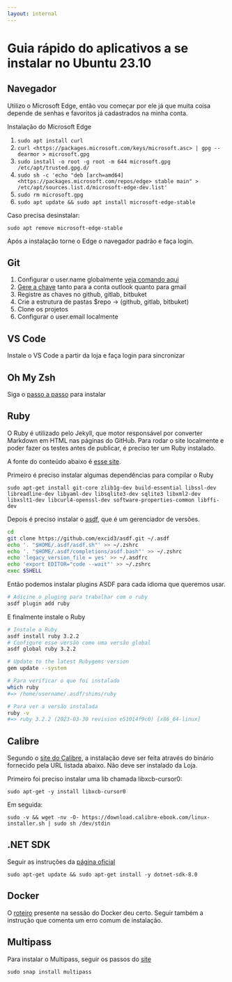 ```yaml
---
layout: internal
---
```


# Guia rápido do aplicativos a se instalar no Ubuntu 23.10

## Navegador

Utilizo o Microsoft Edge, então vou começar por ele já que muita coisa depende de senhas e favoritos já cadastrados na minha conta.

Instalação do Microsoft Edge

1. `sudo apt install curl`
1. `curl <https://packages.microsoft.com/keys/microsoft.asc> | gpg --dearmor > microsoft.gpg`
1. `sudo install -o root -g root -m 644 microsoft.gpg /etc/apt/trusted.gpg.d/`
1. `sudo sh -c 'echo "deb [arch=amd64] <https://packages.microsoft.com/repos/edge> stable main" > /etc/apt/sources.list.d/microsoft-edge-dev.list'`
1. `sudo rm microsoft.gpg`
1. `sudo apt update && sudo apt install microsoft-edge-stable`

Caso precisa desinstalar:

`sudo apt remove microsoft-edge-stable`

Após a instalação torne o Edge o navegador padrão e faça login.

## Git

1. Configurar o user.name globalmente [veja comando aqui](https://jeannandrade.github.io/content/git/index.html#configurando-o-git)
1. [Gere a chave](https://jeannandrade.github.io/content/git/index.html#gerando-uma-nova-chave-ssh-e-adicionando-a-ao-agente-ssh) tanto para a conta outlook quanto para gmail
1. Registre as chaves no github, gitlab, bitbuket
1. Crie a estrutura de pastas $repo -> (github, gitlab, bitbuket)
1. Clone os projetos
1. Configurar o user.email localmente

## VS Code

Instale o VS Code a partir da loja e faça login para sincronizar

## Oh My Zsh

Siga o [passo a passo](https://jeannandrade.github.io/content/linux/terminal/index.html#instalando-o-oh-my-zsh-no-linux) para instalar

## Ruby

O Ruby é utilizado pelo Jekyll, que motor responsável por converter Markdown em HTML nas páginas do GitHub. Para rodar o site localmente e poder fazer os testes antes de publicar, é preciso ter um Ruby instalado.

A fonte do conteúdo abaixo é [esse site](https://gorails.com/setup/ubuntu/23.10#comments).

Primeiro é preciso instalar algumas dependências para compilar o Ruby

`sudo apt-get install git-core zlib1g-dev build-essential libssl-dev libreadline-dev libyaml-dev libsqlite3-dev sqlite3 libxml2-dev libxslt1-dev libcurl4-openssl-dev software-properties-common libffi-dev`

Depois é preciso instalar o [asdf](https://asdf-vm.com/), que é um gerenciador de versões.

```bash
cd
git clone https://github.com/excid3/asdf.git ~/.asdf
echo '. "$HOME/.asdf/asdf.sh"' >> ~/.zshrc
echo '. "$HOME/.asdf/completions/asdf.bash"' >> ~/.zshrc
echo 'legacy_version_file = yes' >> ~/.asdfrc
echo 'export EDITOR="code --wait"' >> ~/.zshrc
exec $SHELL
```

Então podemos instalar plugins ASDF para cada idioma que queremos usar.

```bash
# Adicine o pluging para trabalhar com o ruby
asdf plugin add ruby
```

E finalmente instale o Ruby

```bash
# Instale o Ruby
asdf install ruby 3.2.2
# Configure esse versão como uma versão global
asdf global ruby 3.2.2

# Update to the latest Rubygems version
gem update --system

# Para verificar o que foi instalado
which ruby
#=> /home/username/.asdf/shims/ruby

# Para ver a versão instalada
ruby -v
#=> ruby 3.2.2 (2023-03-30 revision e51014f9c0) [x86_64-linux]
```

## Calibre

Segundo o [site do Calibre](https://calibre-ebook.com/download_linux), a instalação deve ser feita através do binário fornecido pela URL listada abaixo. Não deve ser instalado da Loja.

Primeiro foi preciso instalar uma lib chamada libxcb-cursor0:

`sudo apt-get -y install libxcb-cursor0`

Em seguida:

`sudo -v && wget -nv -O- https://download.calibre-ebook.com/linux-installer.sh | sudo sh /dev/stdin`

## .NET SDK

Seguir as instruções da [página oficial](https://learn.microsoft.com/en-us/dotnet/core/install/linux-ubuntu-2310)

`sudo apt-get update && sudo apt-get install -y dotnet-sdk-8.0`

## Docker

O [roteiro](https://jeannandrade.github.io/content/docker/como_instalar/index.html) presente na sessão do Docker deu certo. Seguir também a instrução que comenta um erro comum de instalação.

## Multipass

Para instalar o Multipass, seguir os passos do [site](https://multipass.run/install)

`sudo snap install multipass`
